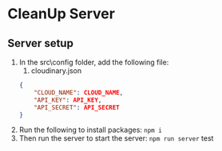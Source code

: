 # CleanUp Server

## Server setup
1. In the src\config folder, add the following file: 
    1. cloudinary.json
    ```json
    {
        "CLOUD_NAME": CLOUD_NAME,
        "API_KEY": API_KEY,
        "API_SECRET": API_SECRET
    }

2. Run the following to install packages: ```npm i```
3. Then run the server to start the server: ```npm run server``` 
test